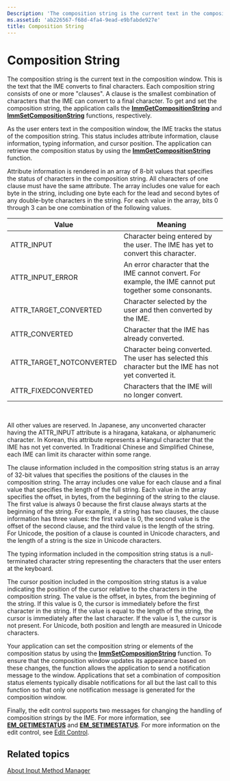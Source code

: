 ```yaml
---
Description: 'The composition string is the current text in the composition window.'
ms.assetid: 'ab226567-f68d-4fa4-9ead-e9bfabde927e'
title: Composition String
---
```


# Composition String

The composition string is the current text in the composition window. This is the text that the IME converts to final characters. Each composition string consists of one or more "clauses". A clause is the smallest combination of characters that the IME can convert to a final character. To get and set the composition string, the application calls the [**ImmGetCompositionString**](immgetcompositionstring.md) and [**ImmSetCompositionString**](immsetcompositionstring.md) functions, respectively.

As the user enters text in the composition window, the IME tracks the status of the composition string. This status includes attribute information, clause information, typing information, and cursor position. The application can retrieve the composition status by using the [**ImmGetCompositionString**](immgetcompositionstring.md) function.

Attribute information is rendered in an array of 8-bit values that specifies the status of characters in the composition string. All characters of one clause must have the same attribute. The array includes one value for each byte in the string, including one byte each for the lead and second bytes of any double-byte characters in the string. For each value in the array, bits 0 through 3 can be one combination of the following values.



| Value                      | Meaning                                                                                                   |
|----------------------------|-----------------------------------------------------------------------------------------------------------|
| ATTR\_INPUT                | Character being entered by the user. The IME has yet to convert this character.                           |
| ATTR\_INPUT\_ERROR         | An error character that the IME cannot convert. For example, the IME cannot put together some consonants. |
| ATTR\_TARGET\_CONVERTED    | Character selected by the user and then converted by the IME.                                             |
| ATTR\_CONVERTED            | Character that the IME has already converted.                                                             |
| ATTR\_TARGET\_NOTCONVERTED | Character being converted. The user has selected this character but the IME has not yet converted it.     |
| ATTR\_FIXEDCONVERTED       | Characters that the IME will no longer convert.                                                           |



 

All other values are reserved. In Japanese, any unconverted character having the ATTR\_INPUT attribute is a hiragana, katakana, or alphanumeric character. In Korean, this attribute represents a Hangul character that the IME has not yet converted. In Traditional Chinese and Simplified Chinese, each IME can limit its character within some range.

The clause information included in the composition string status is an array of 32-bit values that specifies the positions of the clauses in the composition string. The array includes one value for each clause and a final value that specifies the length of the full string. Each value in the array specifies the offset, in bytes, from the beginning of the string to the clause. The first value is always 0 because the first clause always starts at the beginning of the string. For example, if a string has two clauses, the clause information has three values: the first value is 0, the second value is the offset of the second clause, and the third value is the length of the string. For Unicode, the position of a clause is counted in Unicode characters, and the length of a string is the size in Unicode characters.

The typing information included in the composition string status is a null-terminated character string representing the characters that the user enters at the keyboard.

The cursor position included in the composition string status is a value indicating the position of the cursor relative to the characters in the composition string. The value is the offset, in bytes, from the beginning of the string. If this value is 0, the cursor is immediately before the first character in the string. If the value is equal to the length of the string, the cursor is immediately after the last character. If the value is 1, the cursor is not present. For Unicode, both position and length are measured in Unicode characters.

Your application can set the composition string or elements of the composition status by using the [**ImmSetCompositionString**](immsetcompositionstring.md) function. To ensure that the composition window updates its appearance based on these changes, the function allows the application to send a notification message to the window. Applications that set a combination of composition status elements typically disable notifications for all but the last call to this function so that only one notification message is generated for the composition window.

Finally, the edit control supports two messages for changing the handling of composition strings by the IME. For more information, see [**EM\_GETIMESTATUS**](_win32_em_getimestatus_cpp) and [**EM\_SETIMESTATUS**](_win32_em_setimestatus_cpp). For more information on the edit control, see [Edit Control](_win32_edit_controls_cpp).

## Related topics

<dl> <dt>

[About Input Method Manager](about-input-method-manager.md)
</dt> </dl>

 

 




